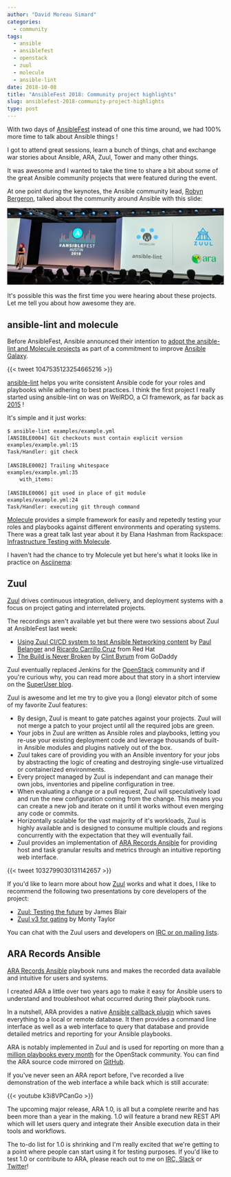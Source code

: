 ```yaml
---
author: "David Moreau Simard"
categories:
  - community
tags:
  - ansible
  - ansiblefest
  - openstack
  - zuul
  - molecule
  - ansible-lint
date: 2018-10-08
title: "AnsibleFest 2018: Community project highlights"
slug: ansiblefest-2018-community-project-highlights
type: post
---
```


With two days of [AnsibleFest](https://www.ansible.com/ansiblefest) instead of
one this time around, we had 100% more time to talk about Ansible things !

I got to attend great sessions, learn a bunch of things, chat and exchange
war stories about Ansible, ARA, Zuul, Tower and many other things.

It was awesome and I wanted to take the time to share a bit about some of the
great Ansible community projects that were featured during the event.

At one point during the keynotes, the Ansible community lead, [Robyn Bergeron](https://twitter.com/robynbergeron),
talked about the community around Ansible with this slide:

![Ansible Community Projects](community-projects-ansiblefest.jpg)

It's possible this was the first time you were hearing about these projects.
Let me tell you about how awesome they are.

## ansible-lint and molecule

Before AnsibleFest, Ansible announced their intention to [adopt the ansible-lint and Molecule projects](https://www.reddit.com/r/ansible/comments/9j4de4/ansible_to_adopt_molecule_and_ansiblelint_projects/)
as part of a commitment to improve [Ansible Galaxy](https://galaxy.ansible.com/).

{{< tweet 1047535123254665216 >}}

[ansible-lint](https://github.com/willthames/ansible-lint) helps you write consistent Ansible code for your roles and playbooks while adhering to best practices.
I think the first project I really started using ansible-lint on was on WeIRDO, a CI framework, as far back as [2015](https://github.com/rdo-infra/weirdo/commit/839b8a2e022b6a6f675dc9dcd40b6cf334a60741#diff-b91f3d5bd63fcd17221b267e851608e8) !

It's simple and it just works:

```
$ ansible-lint examples/example.yml
[ANSIBLE0004] Git checkouts must contain explicit version
examples/example.yml:15
Task/Handler: git check

[ANSIBLE0002] Trailing whitespace
examples/example.yml:35
    with_items: 

[ANSIBLE0006] git used in place of git module
examples/example.yml:24
Task/Handler: executing git through command
```

[Molecule](https://github.com/metacloud/molecule) provides a simple framework for easily and repetedly testing your roles and playbooks against different environments and operating systems.
There was a great talk last year about it by Elana Hashman from Rackspace: [Infrastructure Testing with Molecule](https://www.ansible.com/infrastructure-testing-with-molecule).

I haven't had the chance to try Molecule yet but here's what it looks like in practice on [Asciinema](https://asciinema.org/a/161977?speed=2&autoplay=1&loop=1):

<script src="https://asciinema.org/a/161977.js" id="asciicast-161977" async></script>

## Zuul

[Zuul](https://zuul-ci.org/) drives continuous integration, delivery, and deployment systems with a focus on project gating and interrelated projects.

The recordings aren't available yet but there were two sessions about Zuul at AnsibleFest last week:

- [Using Zuul CI/CD system to test Ansible Networking content](https://agenda.fest.ansible.com/SessionDetail.aspx?id=482140) by [Paul Belanger](https://twitter.com/pabelanger) and [Ricardo Carrillo Cruz](https://twitter.com/rcarrillocruz) from Red Hat
- [The Build is Never Broken](https://agenda.fest.ansible.com/SessionDetail.aspx?id=482019) by [Clint Byrum](https://twitter.com/spamaps) from GoDaddy

Zuul eventually replaced Jenkins for the [OpenStack](https://www.openstack.org/) community and if you're curious why, you can read more about that story in a short interview on the [SuperUser blog](http://superuser.openstack.org/articles/zuul-case-study-the-openstack-foundation/).

Zuul is awesome and let me try to give you a (long) elevator pitch of some of my favorite Zuul features:

- By design, Zuul is meant to gate patches against your projects. Zuul will not merge a patch to your project until all the required jobs are green.
- Your jobs in Zuul are written as Ansible roles and playbooks, letting you re-use your existing deployment code and leverage thousands of built-in Ansible modules and plugins natively out of the box.
- Zuul takes care of providing you with an Ansible inventory for your jobs by abstracting the logic of creating and destroying single-use virtualized or containerized environments.
- Every project managed by Zuul is independant and can manage their own jobs, inventories and pipeline configuration in tree.
- When evaluating a change or a pull request, Zuul will speculatively load and run the new configuration coming from the change. This means you can create a new job and iterate on it until it works without even merging any code or commits.
- Horizontally scalable for the vast majority of it's workloads, Zuul is highly available and is designed to consume multiple clouds and regions concurrently with the expectation that they will eventually fail.
- Zuul provides an implementation of [ARA Records Ansible](https://github.com/ansible-community/ara) for providing host and task granular results and metrics through an intuitive reporting web interface.

{{< tweet 1032799030131142657 >}}

If you'd like to learn more about how [Zuul](https://zuul-ci.org/) works and what it does, I like to recommend the following two presentations by core developers of the project:

- [Zuul: Testing the future](https://www.youtube.com/watch?v=KXh0sh3ETkQ) by James Blair
- [Zuul v3 for gating](https://www.youtube.com/watch?v=6177329H4Tg) by Monty Taylor

You can chat with the Zuul users and developers on [IRC or on mailing lists](https://zuul-ci.org/community.html).

## ARA Records Ansible

[ARA Records Ansible](https://getara.org/) playbook runs and makes the recorded data available and intuitive for users and systems.

I created ARA a little over two years ago to make it easy for Ansible users to understand and troubleshoot what occurred during their playbook runs.

In a nutshell, ARA provides a native [Ansible callback plugin](https://docs.ansible.com/ansible/latest/plugins/callback.html) which saves everything to a local or remote database.
It then provides a command line interface as well as a web interface to query that database and provide detailed metrics and reporting for your Ansible playbooks.

ARA is notably implemented in Zuul and is used for reporting on more than [a million playbooks every month](http://superuser.openstack.org/articles/scaling-ara-ansible/) for the OpenStack community.
You can find the ARA source code mirrored on [GitHub](https://github.com/openstack?q=ara).

If you've never seen an ARA report before, I've recorded a live demonstration of the web interface a while back which is still accurate:

{{< youtube k3i8VPCanGo >}}
<br>

The upcoming major release, ARA 1.0, is all but a complete rewrite and has been more than a year in the making.
1.0 will feature a brand new REST API which will let users query and integrate their Ansible execution data in their tools and workflows.

The to-do list for 1.0 is shrinking and I'm really excited that we're getting to a point where people can start using it for testing purposes.
If you'd like to test 1.0 or contribute to ARA, please reach out to me on [IRC, Slack](https://github.com/ansible-community/ara#community-and-getting-help) or [Twitter](https://twitter.com/dmsimard)!